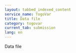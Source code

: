 ```yaml
---
layout: tabbed_indexed_content
service_name: TogoVar
title: Data file
category: togovar
current_tab: submission
lang: en
---
```


Data file